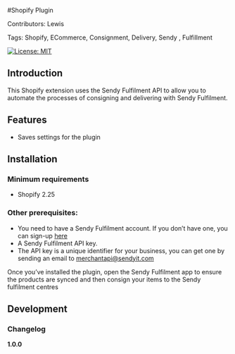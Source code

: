 #Shopify Plugin

Contributors: Lewis

Tags: Shopify, ECommerce, Consignment, Delivery, Sendy , Fulfillment

[![License: MIT](https://img.shields.io/badge/License-MIT-green.svg)](LICENSE.md)

## Introduction

This Shopify extension uses the Sendy Fulfilment API to allow you to automate the processes of consigning and delivering with Sendy Fulfilment.

## Features

- Saves settings for the plugin

## Installation

### Minimum requirements

- Shopify 2.25

### Other prerequisites:

- You need to have a Sendy Fulfilment account. If you don’t have one, you can sign-up [here](https://fulfillment.sendyit.com/auth/sign-up)
- A Sendy Fulfilment API key.
- The API key is a unique identifier for your business, you can get one by sending an email to merchantapi@sendyit.com

Once you’ve installed the plugin, open the Sendy Fulfilment app to ensure the products are synced and then consign your items to the Sendy fulfilment centres

## Development

### Changelog

**1.0.0**
